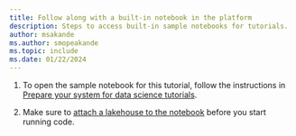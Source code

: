 ```yaml
---
title: Follow along with a built-in notebook in the platform
description: Steps to access built-in sample notebooks for tutorials.
author: msakande
ms.author: smopeakande
ms.topic: include
ms.date: 01/22/2024
---
```


1. To open the sample notebook for this tutorial, follow the instructions in [Prepare your system for data science tutorials](../tutorial-data-science-prepare-system.md#open-sample-notebook).

1. Make sure to [attach a lakehouse to the notebook](../tutorial-data-science-prepare-system.md#attach-a-lakehouse-to-the-notebooks) before you start running code.

